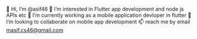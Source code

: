 👋 Hi, I’m @asif46
👀 I’m interested in Flutter app development and node js APIs etc
🌱 I’m currently working as a mobile application devloper in flutter
💞️ I’m looking to collaborate on mobile app development
📫 reach me by email masif.cs46@gmail.com
